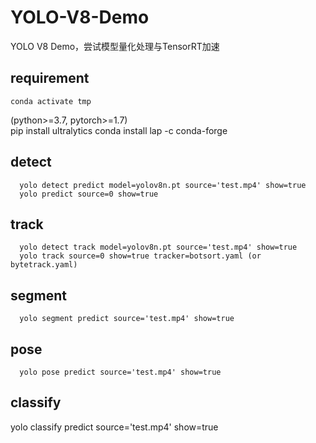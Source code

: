 # YOLO-V8-Demo
YOLO V8 Demo，尝试模型量化处理与TensorRT加速
## requirement
    conda activate tmp
(python>=3.7, pytorch>=1.7)  
    pip install ultralytics
    conda install lap -c conda-forge

## detect
      yolo detect predict model=yolov8n.pt source='test.mp4' show=true  
      yolo predict source=0 show=true

## track
      yolo detect track model=yolov8n.pt source='test.mp4' show=true  
      yolo track source=0 show=true tracker=botsort.yaml (or bytetrack.yaml)

## segment
      yolo segment predict source='test.mp4' show=true

## pose
      yolo pose predict source='test.mp4' show=true

## classify
  yolo classify predict source='test.mp4' show=true
